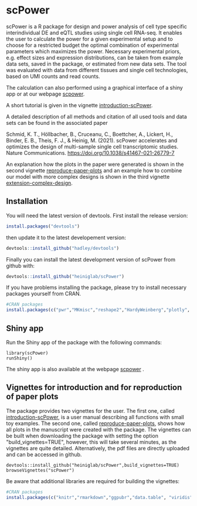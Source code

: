 # scPower

scPower is a R package for design and power analysis of cell type specific interindividual DE and eQTL studies using single cell RNA-seq. It enables the user to calculate the power for a given experimental setup and to choose for a restricted budget the optimal combination of experimental parameters which maximizes the power. Necessary experimental priors, e.g. effect sizes and expression distributions, can be taken from example data sets, saved in the package, or estimated from new data sets. The tool was evaluated with data from different tissues and single cell technologies, based on UMI counts and read counts. 

The calculation can also performed using a graphical interface of a shiny app or at our webpage [scpower](http://scpower.helmholtz-muenchen.de).

A short tutorial is given in the vignette [introduction-scPower](vignettes/introduction-scPower.pdf).

A detailed description of all methods and citation of all used tools and data sets can be found in the associated paper 

Schmid, K. T., Höllbacher, B., Cruceanu, C., Boettcher, A., Lickert, H., Binder, E. B., Theis, F. J., & Heinig, M. (2021). scPower accelerates and optimizes the design of multi-sample single cell transcriptomic studies. Nature Communications. https://doi.org/10.1038/s41467-021-26779-7

An explanation how the plots in the paper were generated is shown in the second vignette [reproduce-paper-plots](vignettes/reproduce-paper-plots.pdf) and an example how to combine our model with more complex designs is shown in the third vignette [extension-complex-design](vignettes/extension-complex-design.pdf).


## Installation

You will need the latest version of devtools. First install the release version:

```R
install.packages("devtools")
```

then update it to the latest developement version:

```R
devtools::install_github("hadley/devtools")
```

Finally you can install the latest development version of scPower from github with:

```R
devtools::install_github("heiniglab/scPower")
```

If you have problems installing the package, please try to install necessary packages yourself from CRAN.

```R
#CRAN packages
install.packages(c("pwr","MKmisc","reshape2","HardyWeinberg","plotly", "shiny"))
```

## Shiny app

Run the Shiny app of the package with the following commands:

```{R}
library(scPower)
runShiny()
```

The shiny app is also available at the webpage [scpower](http://scpower.helmholtz-muenchen.de) .

## Vignettes for introduction and for reproduction of paper plots

The package provides two vignettes for the user. The first one, called [introduction-scPower](vignettes/introduction-scPower.pdf), is a user manual describing all functions with small toy examples. The second one, called [reproduce-paper-plots](vignettes/reproduce-paper-plots.pdf), shows how all plots in the manuscript were created with the package. The vignettes can be built when downloading the package with setting the option "build_vignettes=TRUE", however, this will take several minutes, as the vignettes are quite detailed. Alternatively, the pdf files are directly uploaded and can be accessed in github.

```{R}
devtools::install_github("heiniglab/scPower",build_vignettes=TRUE)
browseVignettes("scPower")
```
Be aware that additional libraries are required for building the vignettes:

```R
#CRAN packages
install.packages(c("knitr","rmarkdown","ggpubr","data.table", "viridis", "RColorBrewer","gridExtra","dplyr"))
```
